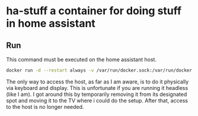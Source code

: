 # ha-stuff a container for doing stuff in home assistant

## Run

This command must be executed on the home assistant host.

```sh
docker run -d --restart always -v /var/run/docker.sock:/var/run/docker.sock -p 22:22 polferov/ha-stuff
```

The only way to access the host, as far as I am aware, is to do it physically via keyboard and display.
This is unfortunate if you are running it headless (like I am).
I got around this by temporarily removing it from its designated spot and moving it to the TV where i could do the setup.
After that, access to the host is no longer needed.